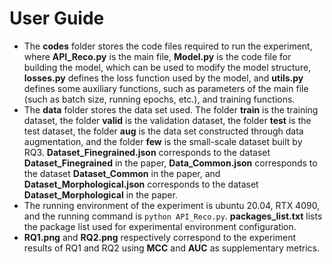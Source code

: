 # User Guide

- The **codes** folder stores the code files required to run the experiment, where **API_Reco.py** is the main file, **Model.py** is the code file for building the model, which can be used to modify the model structure, **losses.py** defines the loss function used by the model, and **utils.py** defines some auxiliary functions, such as parameters of the main file (such as batch size, running epochs, etc.), and training functions.
- The **data** folder stores the data set used. The folder **train** is the training dataset, the folder **valid** is the validation dataset, the folder **test** is the test dataset, the folder **aug** is the data set constructed through data augmentation, and the folder **few** is the small-scale dataset built by RQ3. **Dataset_Finegrained.json** corresponds to the dataset **Dataset_Finegrained** in the paper, **Data_Common.json** corresponds to the dataset **Dataset_Common** in the paper, and **Dataset_Morphological.json** corresponds to the dataset **Dataset_Morphological** in the paper.   
- The running environment of the experiment is ubuntu 20.04, RTX 4090, and the running command is ``python API_Reco.py``. **packages_list.txt** lists the package list used for experimental environment configuration.
- **RQ1.png** and **RQ2.png** respectively correspond to the experiment results of RQ1 and RQ2 using **MCC** and **AUC** as supplementary metrics.
